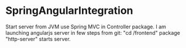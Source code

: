 # SpringAngularIntegration
Start server from JVM use Spring MVC in Controller package.
I am launching angularjs server in few steps from git:
"cd /frontend" package
"http-server" starts server.
